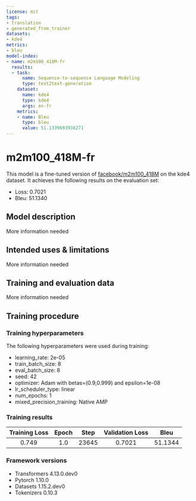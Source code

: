 ```yaml
---
license: mit
tags:
- translation
- generated_from_trainer
datasets:
- kde4
metrics:
- bleu
model-index:
- name: m2m100_418M-fr
  results:
  - task:
      name: Sequence-to-sequence Language Modeling
      type: text2text-generation
    dataset:
      name: kde4
      type: kde4
      args: en-fr
    metrics:
    - name: Bleu
      type: bleu
      value: 51.1339693938271
---
```


<!-- This model card has been generated automatically according to the information the Trainer had access to. You
should probably proofread and complete it, then remove this comment. -->

# m2m100_418M-fr

This model is a fine-tuned version of [facebook/m2m100_418M](https://huggingface.co/facebook/m2m100_418M) on the kde4 dataset.
It achieves the following results on the evaluation set:
- Loss: 0.7021
- Bleu: 51.1340

## Model description

More information needed

## Intended uses & limitations

More information needed

## Training and evaluation data

More information needed

## Training procedure

### Training hyperparameters

The following hyperparameters were used during training:
- learning_rate: 2e-05
- train_batch_size: 8
- eval_batch_size: 8
- seed: 42
- optimizer: Adam with betas=(0.9,0.999) and epsilon=1e-08
- lr_scheduler_type: linear
- num_epochs: 1
- mixed_precision_training: Native AMP

### Training results

| Training Loss | Epoch | Step  | Validation Loss | Bleu    |
|:-------------:|:-----:|:-----:|:---------------:|:-------:|
| 0.749         | 1.0   | 23645 | 0.7021          | 51.1344 |


### Framework versions

- Transformers 4.13.0.dev0
- Pytorch 1.10.0
- Datasets 1.15.2.dev0
- Tokenizers 0.10.3
